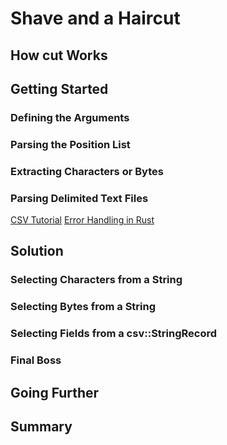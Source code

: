# Shave and a Haircut

## How cut Works

## Getting Started

### Defining the Arguments

### Parsing the Position List

### Extracting Characters or Bytes

### Parsing Delimited Text Files

[CSV Tutorial](https://docs.rs/csv/1.1.6/csv/tutorial/index.html)
[Error Handling in Rust](https://blog.burntsushi.net/rust-error-handling/)


## Solution

### Selecting Characters from a String

### Selecting Bytes from a String

### Selecting Fields from a csv::StringRecord

### Final Boss

## Going Further

## Summary


